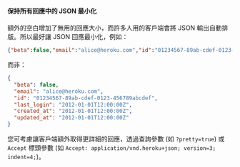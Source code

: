 #### 保持所有回應中的 JSON 最小化

額外的空白增加了無用的回應大小，而許多人用的客戶端會將 JSON 輸出自動排版。所以最好讓 JSON 回應最小化，例如：

```json
{"beta":false,"email":"alice@heroku.com","id":"01234567-89ab-cdef-0123-456789abcdef","last_login":"2012-01-01T12:00:00Z","created_at":"2012-01-01T12:00:00Z","updated_at":"2012-01-01T12:00:00Z"}
```

而非：

```json
{
  "beta": false,
  "email": "alice@heroku.com",
  "id": "01234567-89ab-cdef-0123-456789abcdef",
  "last_login": "2012-01-01T12:00:00Z",
  "created_at": "2012-01-01T12:00:00Z",
  "updated_at": "2012-01-01T12:00:00Z"
}
```

您可考慮讓客戶端額外取得更詳細的回應，透過查詢參數 (如 `?pretty=true`) 或 `Accept` 標頭參數 (如
`Accept: application/vnd.heroku+json; version=3; indent=4;`)。
